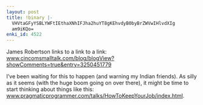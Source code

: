 ```yaml
---
layout: post
title: !binary |-
  VHVtaGFyYSBLYWFtIEthaXNhIFJha2huYT8gKEhvdyB0byBrZWVwIHlvdXIg
  am9iKQo=
enki_id: 4522
---
```


James Robertson links to a link to a link: <a
href="http://www.cincomsmalltalk.com/blog/blogView?showComments=true&entry=3250451779">www.cincomsmalltalk.com/blog/blogView?showComments=true&entry=3250451779</a>

<p>
I’ve been waiting for this to happen (and warning my Indian friends).  
As silly as it seems (with the huge boom going on over there), it might
be  
time to start thinking about things like this: <a
href="http://www.pragmaticprogrammer.com/talks/HowToKeepYourJob/index.html">www.pragmaticprogrammer.com/talks/HowToKeepYourJob/index.html</a>.

</p>
